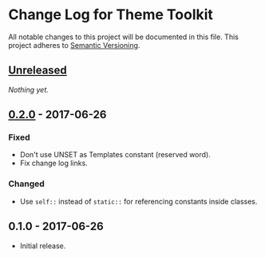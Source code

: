 # Change Log for Theme Toolkit

All notable changes to this project will be documented in this file.
This project adheres to [Semantic Versioning](http://semver.org/).

## [Unreleased]

_Nothing yet._

## [0.2.0] - 2017-06-26

### Fixed
- Don't use UNSET as Templates constant (reserved word).
- Fix change log links.

### Changed
- Use `self::` instead of `static::` for referencing constants inside classes.

## 0.1.0 - 2017-06-26

* Initial release.

[Unreleased]: https://github.com/gamajo/theme-toolkit/compare/0.2.0...HEAD
[0.2.0]: https://github.com/gamajo/theme-toolkit/compare/0.1.0...0.2.0
